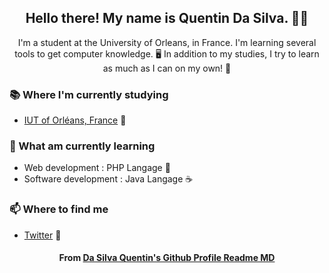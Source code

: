 <h2 align="center">Hello there! My name is Quentin Da Silva. 👋😄</h2>
<p align="center">I'm a student at the University of Orleans, in France. I'm learning several tools to get computer knowledge. 🖥 In addition to my studies, I try to learn as much as I can on my own! 🙂 </p>


### 📚 Where I'm currently studying
- [IUT of Orléans, France](https://www.univ-orleans.fr/fr/iut-orleans) 🏫


### 📖 What am currently learning
- Web development : PHP Langage 🐘
- Software development : Java Langage ☕

### 📫 Where to find me
- [Twitter](https://twitter.com/saylux_) 🐤

<h4 align="center">From <a href="https://github.com/DSquentin/DSQuentin"> Da Silva Quentin's Github Profile Readme MD</a></h4>
